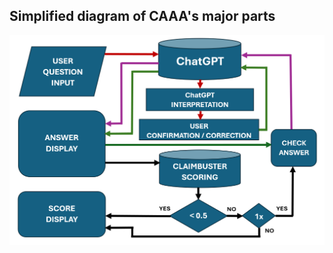 ## Simplified diagram of CAAA's major parts
![Project Diagram](https://github.com/orukundo/caaa/blob/main/Figure_3.png)
